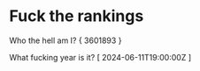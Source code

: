 # Fuck the rankings

Who the hell am I?
{ 3601893 }

What fucking year is it?
[ 2024-06-11T19:00:00Z ]
